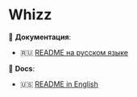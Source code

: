 # **Whizz**

📄 **Документация**:
- 🇷🇺 [README на русском языке](README_RU.md)

📄 **Docs**:
- 🇺🇸 [README in English](README_EN.md)
